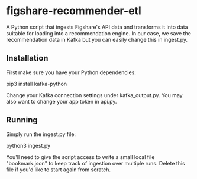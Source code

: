 # figshare-recommender-etl
A Python script that ingests Figshare's API data and transforms it into data suitable for loading into a recommendation engine.
In our case, we save the recommendation data in Kafka but you can easily change this in ingest.py.

## Installation

First make sure you have your Python dependencies:

pip3 install kafka-python

Change your Kafka connection settings under kafka_output.py.  You may also want to change your app token in api.py.

## Running

Simply run the ingest.py file:

python3 ingest.py

You'll need to give the script access to write a small local file "bookmark.json" to keep track of ingestion over multiple runs.  Delete this file if you'd like to start again from scratch.
